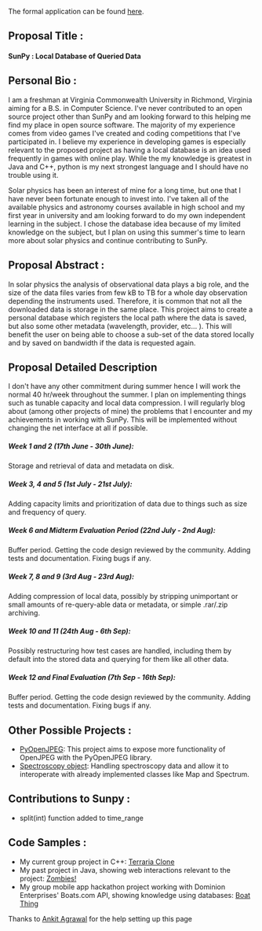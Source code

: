 The formal application can be found [here](https://google-melange.appspot.com/gsoc/proposal/review/google/gsoc2013/mattbates/7001#). 

## Proposal Title :

#### SunPy : Local Database of Queried Data

## Personal Bio :

I am a freshman at Virginia Commonwealth University in Richmond, Virginia aiming for a B.S. in Computer Science. I've never contributed to an open source project other than SunPy and am looking forward to this helping me find my place in open source software. The majority of my experience comes from video games I've created and coding competitions that I've participated in. I believe my experience in developing games is especially relevant to the proposed project as having a local database is an idea used frequently in games with online play. While the my knowledge is greatest in Java and C++, python is my next strongest language and I should have no trouble using it.

Solar physics has been an interest of mine for a long time, but one that I have never been fortunate enough to invest into. I've taken all of the available physics and astronomy courses available in high school and my first year in university and am looking forward to do my own independent learning in the subject. I chose the database idea because of my limited knowledge on the subject, but I plan on using this summer's time to learn more about solar physics and continue contributing to SunPy.

## Proposal Abstract :

In solar physics the analysis of observational data plays a big role, and the size of the data files varies from few kB to TB for a whole day observation depending the instruments used. Therefore, it is common that not all the downloaded data is storage in the same place. This project aims to create a personal database which registers the local path where the data is saved, but also some other metadata (wavelength, provider, etc... ). This will benefit the user on being able to choose a sub-set of the data stored locally and by saved on bandwidth if the data is requested again.

## Proposal Detailed Description 

I don't have any other commitment during summer hence I will work the normal 40 hr/week throughout the summer. I plan on implementing things such as tunable capacity and local data compression. I will regularly blog about (among other projects of mine) the problems that I encounter and my achievements in working with SunPy. This will be implemented without changing the net interface at all if possible.

##### Week 1 and 2 (17th June - 30th June):
Storage and retrieval of data and metadata on disk.
 
##### Week 3, 4 and 5 (1st July - 21st July):
Adding capacity limits and prioritization of data due to things such as size and frequency of query.
 
##### Week 6 and Midterm Evaluation Period (22nd July - 2nd Aug):
Buffer period. Getting the code design reviewed by the community. Adding tests and documentation. Fixing bugs if any.
 
##### Week 7, 8 and 9 (3rd Aug - 23rd Aug):
Adding compression of local data, possibly by stripping unimportant or small amounts of re-query-able data or metadata, or simple .rar/.zip archiving.
 
##### Week 10 and 11 (24th Aug - 6th Sep):
Possibly restructuring how test cases are handled, including them by default into the stored data and querying for them like all other data.
 
##### Week 12 and Final Evaluation (7th Sep - 16th Sep):
Buffer period. Getting the code design reviewed by the community. Adding tests and documentation. Fixing bugs if any.  

## Other Possible Projects :

* [PyOpenJPEG](https://github.com/sunpy/sunpy/wiki/GSoC-2013-Ideas#pyopenjpeg): This project aims to expose more functionality of OpenJPEG with the PyOpenJPEG library.
* [Spectroscopy object](https://github.com/sunpy/sunpy/wiki/GSoC-2013-Ideas#spectroscopy-object-eis-cds-sumer): Handling spectroscopy data and allow it to interoperate with already implemented classes like Map and Spectrum.


## Contributions to Sunpy :

* split(int) function added to time_range 

## Code Samples :

* My current group project in C++: [Terraria Clone](https://github.com/rmbreak/terraria-clone)
* My past project in Java, showing web interactions relevant to the project: [Zombies!](http://www.mediafire.com/download.php?4o1q659fbw85l28)
* My group mobile app hackathon project working with Dominion Enterprises' Boats.com API, showing knowledge using databases: [Boat Thing](https://github.com/dominionenterprises/dmm-hacku)

Thanks to [Ankit Agrawal](https://github.com/sunpy/sunpy/wiki/GSoC-2013--Ankit-Agrawal) for the help setting up this page